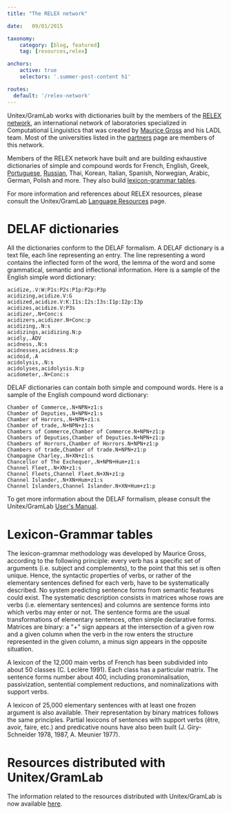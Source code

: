 ```yaml
---
title: "The RELEX network"

date:   09/01/2015

taxonomy:
    category: [blog, featured]
    tag: [resources,relex]

anchors:
    active: true
    selectors: '.summer-post-content h1'

routes:
  default: '/relex-network'    
---
```


Unitex/GramLab works with dictionaries built by the members of the [RELEX network](http://infolingu.univ-mlv.fr/english/Relex/Relex.html?target=_blank), an international network of laboratories specialized in Computational Linguistics that was created by <a target="_blank" href="https://en.wikipedia.org/wiki/Maurice_Gross">Maurice Gross</a> and his LADL team. Most of the universities listed in the [partners](../unitexgramlab-partners) page are members of this network. 

Members of the RELEX network have built and are building exhaustive dictionaries of simple and compound words for French, English, Greek, [Portuguese](http://label.ist.utl.pt/en/index.html), [Russian](http://www.cis.uni-muenchen.de), Thai, Korean, Italian, Spanish, Norwegian, Arabic, German, Polish and more. They also build [lexicon-grammar tables](#lexicon-grammar-tables). 

For more information and references about RELEX resources, please consult the Unitex/GramLab [Language Resources](/language-resources) page.

# DELAF dictionaries

All the dictionaries conform to the DELAF formalism. A DELAF dictionary is a text file, each line representing an entry. The line representing a word contains the inflected form of the word, the lemma of the word and some grammatical, semantic and inflectional information. Here is a sample of the English simple word dictionary:

    acidize,.V:W:P1s:P2s:P1p:P2p:P3p
    acidizing,acidize.V:G
    acidized,acidize.V:K:I1s:I2s:I3s:I1p:I2p:I3p
    acidizes,acidize.V:P3s
    acidizer,.N+Conc:s
    acidizers,acidizer.N+Conc:p
    acidizing,.N:s
    acidizings,acidizing.N:p
    acidly,.ADV
    acidness,.N:s
    acidnesses,acidness.N:p
    acidoid,.A
    acidolysis,.N:s
    acidolyses,acidolysis.N:p
    acidometer,.N+Conc:s 

DELAF dictionaries can contain both simple and compound words. Here is a sample of the English compound word dictionary:

    Chamber of Commerce,.N+NPN+z1:s
    Chamber of Deputies,.N+NPN+z1:s
    Chamber of Horrors,.N+NPN+z1:s
    Chamber of trade,.N+NPN+z1:s
    Chambers of Commerce,Chamber of Commerce.N+NPN+z1:p
    Chambers of Deputies,Chamber of Deputies.N+NPN+z1:p
    Chambers of Horrors,Chamber of Horrors.N+NPN+z1:p
    Chambers of trade,Chamber of trade.N+NPN+z1:p
    Champagne Charley,.N+XN+z1:s
    Chancellor of The Exchequer,.N+NPN+Hum+z1:s
    Channel Fleet,.N+XN+z1:s
    Channel Fleets,Channel Fleet.N+XN+z1:p
    Channel Islander,.N+XN+Hum+z1:s
    Channel Islanders,Channel Islander.N+XN+Hum+z1:p

To get more information about the DELAF formalism, please consult the Unitex/GramLab [User's Manual](http://releases.unitexgramlab.org/latest-stable/man).

# Lexicon-Grammar tables

The lexicon-grammar methodology was developed by Maurice Gross, according to the following principle: every verb has a specific set of arguments (i.e. subject and complements), to the point that this set is often unique. Hence, the syntactic properties of verbs, or rather of the elementary sentences defined for each verb, have to be systematically described. No system predicting sentence forms from semantic features could exist. The systematic description consists in matrices whose rows are verbs (i.e. elementary sentences) and columns are sentence forms into which verbs may enter or not. The sentence forms are the usual transformations of elementary sentences, often simple declarative forms. Matrices are binary: a "+" sign appears at the intersection of a given row and a given column when the verb in the row enters the structure represented in the given column, a minus sign appears in the opposite situation.

A lexicon of the 12,000 main verbs of French has been subdivided into about 50 classes (C. Leclère 1991). Each class has a particular matrix. The sentence forms number about 400, including pronominalisation, passivization, sentential complement reductions, and nominalizations with support verbs.

A lexicon of 25,000 elementary sentences with at least one frozen argument is also available. Their representation by binary matrices follows the same principles. Partial lexicons of sentences with support verbs (être, avoir, faire, etc.) and predicative nouns have also been built (J. Giry-Schneider 1978, 1987, A. Meunier 1977). 

# Resources distributed with Unitex/GramLab

The information related to the resources distributed with Unitex/GramLab is now available [here](../language-resources).
